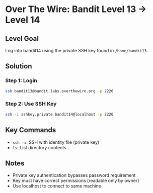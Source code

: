# Over The Wire: Bandit Level 13 → Level 14

## Level Goal
Log into bandit14 using the private SSH key found in `/home/bandit13`.

## Solution

### Step 1: Login
```bash
ssh bandit13@bandit.labs.overthewire.org -p 2220
```

### Step 2: Use SSH Key
```bash
ssh -i sshkey.private bandit14@localhost -p 2220
```

## Key Commands
* `ssh -i`: SSH with identity file (private key)
* `ls`: List directory contents

## Notes
* Private key authentication bypasses password requirement
* Key must have correct permissions (readable only by owner)
* Use localhost to connect to same machine

